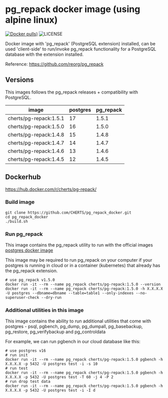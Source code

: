 # pg_repack docker image (using alpine linux)

[![Docker pulls)](https://img.shields.io/docker/pulls/cherts/pg-repack.svg)](https://hub.docker.com/r/cherts/pg-repack)
![LICENSE](https://img.shields.io/github/license/cherts/pg_repack_docker)

Docker image with 'pg_repack' (PostgreSQL extension) installed, can  be used 'client-side' to run/invoke pg_repack functionality for a PostgreSQL database with the extension installed.

Reference: https://github.com/reorg/pg_repack

## Versions

This images follows the pg_repack releases + compatibility with PostgreSQL.

| image | postgres | pg_repack |
|-------|----------|-----------|
| cherts/pg-repack:1.5.1 | 17       | 1.5.1     |
| cherts/pg-repack:1.5.0 | 16       | 1.5.0     |
| cherts/pg-repack:1.4.8 | 15       | 1.4.8     |
| cherts/pg-repack:1.4.7 | 14       | 1.4.7     |
| cherts/pg-repack:1.4.6 | 13       | 1.4.6     |
| cherts/pg-repack:1.4.5 | 12       | 1.4.5     |

## Dockerhub

https://hub.docker.com/r/cherts/pg-repack/


### Build image

```
git clone https://github.com/CHERTS/pg_repack_docker.git
cd pg_repack_docker
./build.sh
```
    
### Run pg_repack

This image contains the pg_repack utility to run with the official images [postgres docker image](https://hub.docker.com/_/postgres/)
    
This image may be required to run pg_repack on your computer if your postgres is running in cloud or in a container (kubernetes) that already has the pg_repack extension.

```
# use pg_repack v1.5.0
docker run -it --rm --name pg_repack cherts/pg-repack:1.5.0 --version
docker run -it --rm --name pg_repack cherts/pg-repack:1.5.0 -h X.X.X.X -U postgres --dbname=dbname --table=table1 --only-indexes --no-superuser-check --dry-run
```

### Additional utilities in this image

This image contains the ability to run additional utilities that come with postgres - psql, pgbench, pg_dump, pg_dumpall, pg_basebackup, pg_restore, pg_verifybackup and pg_controldata

For example, we can run pgbench in our cloud database like this:
```
# use postgres v16
# run init
docker run -it --rm --name pg_repack cherts/pg-repack:1.5.0 pgbench -h X.X.X.X -p 5432 -U postgres test -i -s 10
# run test
docker run -it --rm --name pg_repack cherts/pg-repack:1.5.0 pgbench -h X.X.X.X -p 5432 -U postgres test -T 60 -j 4 -P 2
# run drop test data
docker run -it --rm --name pg_repack cherts/pg-repack:1.5.0 pgbench -h X.X.X.X -p 5432 -U postgres test -i -I d
```
